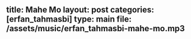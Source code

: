 title: Mahe Mo
layout: post
categories: [erfan_tahmasbi]
type: main
file: /assets/music/erfan_tahmasbi-mahe-mo.mp3
---